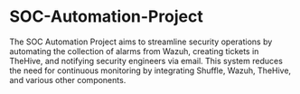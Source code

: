 # SOC-Automation-Project
The SOC Automation Project aims to streamline security operations by automating the collection of alarms from Wazuh, creating tickets in TheHive, and notifying security engineers via email. This system reduces the need for continuous monitoring by integrating Shuffle, Wazuh, TheHive, and various other components.
